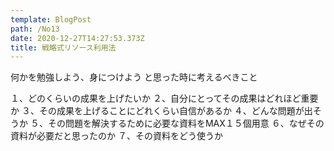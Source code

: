 ```yaml
---
template: BlogPost
path: /No13
date: 2020-12-27T14:27:53.373Z
title: 戦略式リソース利用法
---
```

何かを勉強しよう、身につけよう
と思った時に考えるべきこと

１、どのくらいの成果を上げたいか
２、自分にとってその成果はどれほど重要か
３、その成果を上げることにどれくらい自信があるか
４、どんな問題が出そうか
５、その問題を解決するために必要な資料をMAX１５個用意
６、なぜその資料が必要だと思ったのか
７、その資料をどう使うか
